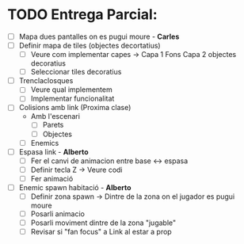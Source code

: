 # TODO Entrega Parcial:
- [ ] Mapa dues pantalles on es pugui moure - **Carles**
- [ ] Definir mapa de tiles (objectes decortatius)
	 - [ ] Veure com implementar capes -> Capa 1 Fons Capa 2 objectes decoratius
	 - [ ] Seleccionar tiles decoratius
- [ ] Trenclaclosques
	- [ ] Veure qual implementem
	- [ ] Implementar funcionalitat
- [ ] Colisions amb link (Proxima clase)
	- Amb l'escenari 
		- [ ] Parets
		- [ ] Objectes
	- [ ] Enemics 
- [ ] Espasa link - **Alberto**
	- [ ] Fer el canvi de animacion entre base <-> espasa 
	- [ ] Definir tecla Z -> Veure codi
	- [ ] Fer animació
	
- [ ] Enemic spawn habitació - **Alberto**
	- [ ] Definir zona spawn -> Dintre de la zona on el jugador es pugui moure
	- [ ] Posarli animacio
	- [ ] Posarli moviment dintre de la zona "jugable"
	- [ ] Revisar si "fan focus" a Link al estar a prop 
